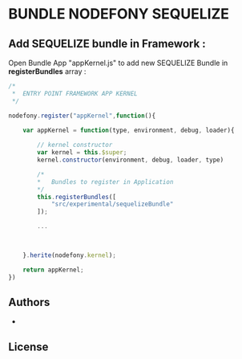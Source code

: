 # BUNDLE NODEFONY SEQUELIZE



## Add  SEQUELIZE bundle in Framework :
Open Bundle App "appKernel.js" to add new SEQUELIZE Bundle in **registerBundles** array : 
```js
/*
 *	ENTRY POINT FRAMEWORK APP KERNEL
 */

nodefony.register("appKernel",function(){

	var appKernel = function(type, environment, debug, loader){
		
		// kernel constructor
		var kernel = this.$super;
		kernel.constructor(environment, debug, loader, type)

		/*
	 	*	Bundles to register in Application
	 	*/
		this.registerBundles([
			"src/experimental/sequelizeBundle"
		]);

		...


					
	}.herite(nodefony.kernel);

	return appKernel;
})
```
## <a name="authors"></a>Authors

-     

##  <a name="license"></a>License

